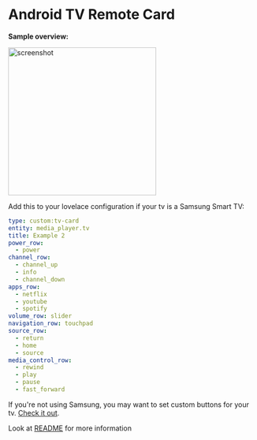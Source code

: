 
# Android TV Remote Card

**Sample overview:**

<img src="https://github.com/usernein/tv-card/blob/master/assets/screenshot.png" alt="screenshot" width="300"/>

Add this to your lovelace configuration if your tv is a Samsung Smart TV:

```yaml
type: custom:tv-card
entity: media_player.tv
title: Example 2
power_row:
  - power
channel_row:
  - channel_up
  - info
  - channel_down
apps_row:
  - netflix
  - youtube
  - spotify
volume_row: slider
navigation_row: touchpad
source_row:
  - return
  - home
  - source
media_control_row:
  - rewind
  - play
  - pause
  - fast_forward
```

If you're not using Samsung, you may want to set custom buttons for your tv. [Check it out](https://github.com/usernein/tv-card/blob/master/README.md#notice).

Look at [README](https://github.com/usernein/tv-card/blob/master/README.md) for more information
